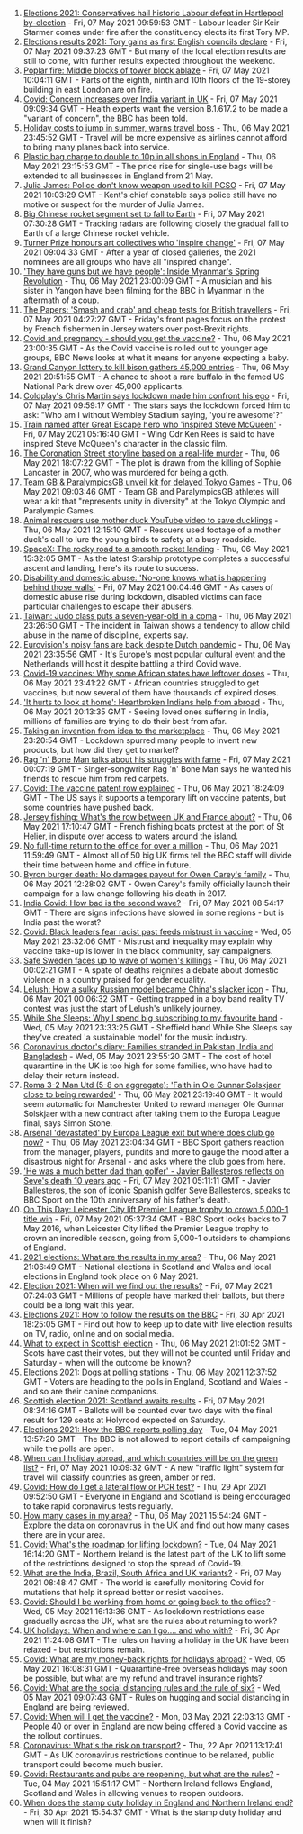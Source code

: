 1. [Elections 2021: Conservatives hail historic Labour defeat in Hartlepool by-election](https://www.bbc.co.uk/news/uk-politics-57019456) - Fri, 07 May 2021 09:59:53 GMT - Labour leader Sir Keir Starmer comes under fire after the constituency elects its first Tory MP.
2. [Elections results 2021: Tory gains as first English councils declare](https://www.bbc.co.uk/news/uk-politics-57021276) - Fri, 07 May 2021 09:37:23 GMT - But many of the local election results are still to come, with further results expected throughout the weekend.
3. [Poplar fire: Middle blocks of tower block ablaze](https://www.bbc.co.uk/news/uk-england-london-57022678) - Fri, 07 May 2021 10:04:11 GMT - Parts of the eighth, ninth and 10th floors of the 19-storey building in east London are on fire.
4. [Covid: Concern increases over India variant in UK](https://www.bbc.co.uk/news/health-57016110) - Fri, 07 May 2021 09:09:34 GMT - Health experts want the version B.1.617.2 to be made a "variant of concern", the BBC has been told.
5. [Holiday costs to jump in summer, warns travel boss](https://www.bbc.co.uk/news/business-57016968) - Thu, 06 May 2021 23:45:52 GMT - Travel will be more expensive as airlines cannot afford to bring many planes back into service.
6. [Plastic bag charge to double to 10p in all shops in England](https://www.bbc.co.uk/news/business-57014762) - Thu, 06 May 2021 23:15:53 GMT - The price rise for single-use bags will be extended to all businesses in England from 21 May.
7. [Julia James: Police don't know weapon used to kill PCSO](https://www.bbc.co.uk/news/uk-england-kent-57019607) - Fri, 07 May 2021 10:03:29 GMT - Kent's chief constable says police still have no motive or suspect for the murder of Julia James.
8. [Big Chinese rocket segment set to fall to Earth](https://www.bbc.co.uk/news/science-environment-57013540) - Fri, 07 May 2021 07:30:28 GMT - Tracking radars are following closely the gradual fall to Earth of a large Chinese rocket vehicle.
9. [Turner Prize honours art collectives who 'inspire change'](https://www.bbc.co.uk/news/entertainment-arts-57014187) - Fri, 07 May 2021 09:04:33 GMT - After a year of closed galleries, the 2021 nominees are all groups who have all "inspired change".
10. ['They have guns but we have people': Inside Myanmar's Spring Revolution](https://www.bbc.co.uk/news/world-asia-57016528) - Thu, 06 May 2021 23:00:09 GMT - A musician and his sister in Yangon have been filming for the BBC in Myanmar in the aftermath of a coup.
11. [The Papers: 'Smash and crab' and cheap tests for British travellers](https://www.bbc.co.uk/news/blogs-the-papers-57017308) - Fri, 07 May 2021 04:27:27 GMT - Friday's front pages focus on the protest by French fishermen in Jersey waters over post-Brexit rights.
12. [Covid and pregnancy - should you get the vaccine?](https://www.bbc.co.uk/news/health-57013743) - Thu, 06 May 2021 23:00:35 GMT - As the Covid vaccine is rolled out to younger age groups, BBC News looks at what it means for anyone expecting a baby.
13. [Grand Canyon lottery to kill bison gathers 45,000 entries](https://www.bbc.co.uk/news/world-us-canada-57017028) - Thu, 06 May 2021 20:51:55 GMT - A chance to shoot a rare buffalo in the famed US National Park drew over 45,000 applicants.
14. [Coldplay's Chris Martin says lockdown made him confront his ego](https://www.bbc.co.uk/news/entertainment-arts-57020862) - Fri, 07 May 2021 09:59:17 GMT - The stars says the lockdown forced him to ask: "Who am I without Wembley Stadium saying, 'you're awesome'?"
15. [Train named after Great Escape hero who 'inspired Steve McQueen'](https://www.bbc.co.uk/news/uk-wales-57009548) - Fri, 07 May 2021 05:16:40 GMT - Wing Cdr Ken Rees is said to have inspired Steve McQueen's character in the classic film.
16. [The Coronation Street storyline based on a real-life murder](https://www.bbc.co.uk/news/entertainment-arts-57014460) - Thu, 06 May 2021 18:07:22 GMT - The plot is drawn from the killing of Sophie Lancaster in 2007, who was murdered for being a goth.
17. [Team GB & ParalympicsGB unveil kit for delayed Tokyo Games](https://www.bbc.co.uk/sport/56993150) - Thu, 06 May 2021 09:03:46 GMT - Team GB and ParalympicsGB athletes will wear a kit that "represents unity in diversity" at the Tokyo Olympic and Paralympic Games.
18. [Animal rescuers use mother duck YouTube video to save ducklings](https://www.bbc.co.uk/news/uk-england-leeds-57009807) - Thu, 06 May 2021 12:15:10 GMT - Rescuers used footage of a mother duck's call to lure the young birds to safety at a busy roadside.
19. [SpaceX: The rocky road to a smooth rocket landing](https://www.bbc.co.uk/news/science-environment-57007136) - Thu, 06 May 2021 15:32:05 GMT - As the latest Starship prototype completes a successful ascent and landing, here's its route to success.
20. [Disability and domestic abuse: 'No-one knows what is happening behind those walls'](https://www.bbc.co.uk/news/disability-56197682) - Fri, 07 May 2021 00:04:46 GMT - As cases of domestic abuse rise during lockdown, disabled victims can face particular challenges to escape their abusers.
21. [Taiwan: Judo class puts a seven-year-old in a coma](https://www.bbc.co.uk/news/world-asia-56967974) - Thu, 06 May 2021 23:26:50 GMT - The incident in Taiwan shows a tendency to allow child abuse in the name of discipline, experts say.
22. [Eurovision's noisy fans are back despite Dutch pandemic](https://www.bbc.co.uk/news/world-europe-57008359) - Thu, 06 May 2021 23:35:56 GMT - It's Europe's most popular cultural event and the Netherlands will host it despite battling a third Covid wave.
23. [Covid-19 vaccines: Why some African states have leftover doses](https://www.bbc.co.uk/news/56940657) - Thu, 06 May 2021 23:41:22 GMT - African countries struggled to get vaccines, but now several of them have thousands of expired doses.
24. ['It hurts to look at home': Heartbroken Indians help from abroad](https://www.bbc.co.uk/news/world-us-canada-56989131) - Thu, 06 May 2021 20:13:35 GMT - Seeing loved ones suffering in India, millions of families are trying to do their best from afar.
25. [Taking an invention from idea to the marketplace](https://www.bbc.co.uk/news/business-56978157) - Thu, 06 May 2021 23:20:54 GMT - Lockdown spurred many people to invent new products, but how did they get to market?
26. [Rag 'n' Bone Man talks about his struggles with fame](https://www.bbc.co.uk/news/entertainment-arts-57007115) - Fri, 07 May 2021 00:07:19 GMT - Singer-songwriter Rag 'n' Bone Man says he wanted his friends to rescue him from red carpets.
27. [Covid: The vaccine patent row explained](https://www.bbc.co.uk/news/business-57016260) - Thu, 06 May 2021 18:24:09 GMT - The US says it supports a temporary lift on vaccine patents, but some countries have pushed back.
28. [Jersey fishing: What's the row between UK and France about?](https://www.bbc.co.uk/news/57001584) - Thu, 06 May 2021 17:10:47 GMT - French fishing boats protest at the port of St Helier, in dispute over access to waters around the island.
29. [No full-time return to the office for over a million](https://www.bbc.co.uk/news/business-56972207) - Thu, 06 May 2021 11:59:49 GMT - Almost all of 50 big UK firms tell the BBC staff will divide their time between home and office in future.
30. [Byron burger death: No damages payout for Owen Carey's family](https://www.bbc.co.uk/news/uk-57000802) - Thu, 06 May 2021 12:28:02 GMT - Owen Carey's family officially launch their campaign for a law change following his death in 2017.
31. [India Covid: How bad is the second wave?](https://www.bbc.co.uk/news/56987209) - Fri, 07 May 2021 08:54:17 GMT - There are signs infections have slowed in some regions - but is India past the worst?
32. [Covid: Black leaders fear racist past feeds mistrust in vaccine](https://www.bbc.co.uk/news/health-56813982) - Wed, 05 May 2021 23:32:06 GMT - Mistrust and inequality may explain why vaccine take-up is lower in the black community, say campaigners.
33. [Safe Sweden faces up to wave of women's killings](https://www.bbc.co.uk/news/world-europe-56977771) - Thu, 06 May 2021 00:02:21 GMT - A spate of deaths reignites a debate about domestic violence in a country praised for gender equality.
34. [Lelush: How a sulky Russian model became China's slacker icon](https://www.bbc.co.uk/news/world-asia-china-56967923) - Thu, 06 May 2021 00:06:32 GMT - Getting trapped in a boy band reality TV contest was just the start of Lelush's unlikely journey.
35. [While She Sleeps: Why I spend big subscribing to my favourite band](https://www.bbc.co.uk/news/newsbeat-56887239) - Wed, 05 May 2021 23:33:25 GMT - Sheffield band While She Sleeps say they've created 'a sustainable model' for the music industry.
36. [Coronavirus doctor's diary: Families stranded in Pakistan, India and Bangladesh](https://www.bbc.co.uk/news/health-56873813) - Wed, 05 May 2021 23:55:20 GMT - The cost of hotel quarantine in the UK is too high for some families, who have had to delay their return instead.
37. [Roma 3-2 Man Utd (5-8 on aggregate): 'Faith in Ole Gunnar Solskjaer close to being rewarded'](https://www.bbc.co.uk/sport/football/57017949) - Thu, 06 May 2021 23:19:40 GMT - It would seem automatic for Manchester United to reward manager Ole Gunnar Solskjaer with a new contract after taking them to the Europa League final, says Simon Stone.
38. [Arsenal 'devastated' by Europa League exit but where does club go now?](https://www.bbc.co.uk/sport/football/57017649) - Thu, 06 May 2021 23:04:34 GMT - BBC Sport gathers reaction from the manager, players, pundits and more to gauge the mood after a disastrous night for Arsenal - and asks where the club goes from here.
39. ['He was a much better dad than golfer' - Javier Ballesteros reflects on Seve's death 10 years ago](https://www.bbc.co.uk/sport/golf/56884817) - Fri, 07 May 2021 05:11:11 GMT - Javier Ballesteros, the son of iconic Spanish golfer Seve Ballesteros, speaks to BBC Sport on the 10th anniversary of his father's death.
40. [On This Day: Leicester City lift Premier League trophy to crown 5,000-1 title win](https://www.bbc.co.uk/sport/av/football/57017208) - Fri, 07 May 2021 05:37:34 GMT - BBC Sport looks backs to 7 May 2016, when Leicester City lifted the Premier League trophy to crown an incredible season, going from 5,000-1 outsiders to champions of England.
41. [2021 elections: What are the results in my area?](https://www.bbc.co.uk/news/56129210) - Thu, 06 May 2021 21:06:49 GMT - National elections in Scotland and Wales and local elections in England took place on 6 May 2021.
42. [Election 2021: When will we find out the results?](https://www.bbc.co.uk/news/uk-politics-56581106) - Fri, 07 May 2021 07:24:03 GMT - Millions of people have marked their ballots, but there could be a long wait this year.
43. [Elections 2021: How to follow the results on the BBC](https://www.bbc.co.uk/news/uk-politics-56930132) - Fri, 30 Apr 2021 18:25:05 GMT - Find out how to keep up to date with live election results on TV, radio, online and on social media.
44. [What to expect in Scottish election](https://www.bbc.co.uk/news/uk-scotland-scotland-politics-56972971) - Thu, 06 May 2021 21:01:52 GMT - Scots have cast their votes, but they will not be counted until Friday and Saturday - when will the outcome be known?
45. [Elections 2021: Dogs at polling stations](https://www.bbc.co.uk/news/in-pictures-57007806) - Thu, 06 May 2021 12:37:52 GMT - Voters are heading to the polls in England, Scotland and Wales - and so are their canine companions.
46. [Scottish election 2021: Scotland awaits results](https://www.bbc.co.uk/news/uk-scotland-scotland-politics-57014885) - Fri, 07 May 2021 08:34:16 GMT - Ballots will be counted over two days with the final result for 129 seats at Holyrood expected on Saturday.
47. [Elections 2021: How the BBC reports polling day](https://www.bbc.co.uk/news/uk-politics-48124106) - Tue, 04 May 2021 13:57:20 GMT - The BBC is not allowed to report details of campaigning while the polls are open.
48. [When can I holiday abroad, and which countries will be on the green list?](https://www.bbc.co.uk/news/explainers-52544307) - Fri, 07 May 2021 10:09:32 GMT - A new "traffic light" system for travel will classify countries as green, amber or red.
49. [Covid: How do I get a lateral flow or PCR test?](https://www.bbc.co.uk/news/health-51943612) - Thu, 29 Apr 2021 09:52:50 GMT - Everyone in England and Scotland is being encouraged to take rapid coronavirus tests regularly.
50. [How many cases in my area?](https://www.bbc.co.uk/news/uk-51768274) - Thu, 06 May 2021 15:54:24 GMT - Explore the data on coronavirus in the UK and find out how many cases there are in your area.
51. [Covid: What's the roadmap for lifting lockdown?](https://www.bbc.co.uk/news/explainers-52530518) - Tue, 04 May 2021 16:14:20 GMT - Northern Ireland is the latest part of the UK to lift some of the restrictions designed to stop the spread of Covid-19.
52. [What are the India, Brazil, South Africa and UK variants?](https://www.bbc.co.uk/news/health-55659820) - Fri, 07 May 2021 08:48:47 GMT - The world is carefully monitoring Covid for mutations that help it spread better or resist vaccines.
53. [Covid: Should I be working from home or going back to the office?](https://www.bbc.co.uk/news/business-52567567) - Wed, 05 May 2021 16:13:36 GMT - As lockdown restrictions ease gradually across the UK, what are the rules about returning to work?
54. [UK holidays: When and where can I go.... and who with?](https://www.bbc.co.uk/news/explainers-52646738) - Fri, 30 Apr 2021 11:24:08 GMT - The rules on having a holiday in the UK have been relaxed - but restrictions remain.
55. [Covid: What are my money-back rights for holidays abroad?](https://www.bbc.co.uk/news/business-51615412) - Wed, 05 May 2021 16:08:31 GMT - Quarantine-free overseas holidays may soon be possible, but what are my refund and travel insurance rights?
56. [Covid: What are the social distancing rules and the rule of six?](https://www.bbc.co.uk/news/uk-51506729) - Wed, 05 May 2021 09:07:43 GMT - Rules on hugging and social distancing in England are being reviewed.
57. [Covid: When will I get the vaccine?](https://www.bbc.co.uk/news/health-55045639) - Mon, 03 May 2021 22:03:13 GMT - People 40 or over in England are now being offered a Covid vaccine as the rollout continues.
58. [Coronavirus: What's the risk on transport?](https://www.bbc.co.uk/news/health-51736185) - Thu, 22 Apr 2021 13:17:41 GMT - As UK coronavirus restrictions continue to be relaxed, public transport could become much busier.
59. [Covid: Restaurants and pubs are reopening, but what are the rules?](https://www.bbc.co.uk/news/business-52977388) - Tue, 04 May 2021 15:51:17 GMT - Northern Ireland follows England, Scotland and Wales in allowing venues to reopen outdoors.
60. [When does the stamp duty holiday in England and Northern Ireland end?](https://www.bbc.co.uk/news/business-53319433) - Fri, 30 Apr 2021 15:54:37 GMT - What is the stamp duty holiday and when will it finish?

